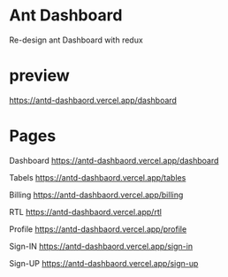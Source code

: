 
# Ant Dashboard 

Re-design ant Dashboard with redux

# preview 
https://antd-dashbaord.vercel.app/dashboard

# Pages 
Dashboard 
https://antd-dashbaord.vercel.app/dashboard

Tabels
https://antd-dashbaord.vercel.app/tables

Billing
https://antd-dashbaord.vercel.app/billing

RTL
https://antd-dashbaord.vercel.app/rtl

Profile
https://antd-dashbaord.vercel.app/profile

Sign-IN
https://antd-dashbaord.vercel.app/sign-in

Sign-UP
https://antd-dashbaord.vercel.app/sign-up

